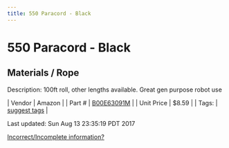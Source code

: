 ```yaml
---
title: 550 Paracord - Black
---
```


# 550 Paracord - Black
## Materials / Rope
Description: 	100ft roll, other lengths available. Great gen purpose robot use 

| Vendor | Amazon | 
| Part # | [B00E63091M](http://www.amazon.com/ParacordPlanet-Cord-Hank-Type-Paracord/dp/B00E63091M/ref=sr_1_5?s=hunting-fishing&ie=UTF8&qid=1446016213&sr=1-5&keywords=550+paracord) | 
| Unit Price | $8.59 | 
| Tags: | [suggest tags](https://docs.google.com/forms/d/e/1FAIpQLSeWyY8v3RgOty-MyWmh9U0iivNYN_molChYyS-0U-o-kOAv_g/viewform) | 

Last updated: Sun Aug 13 23:35:19 PDT 2017

 [Incorrect/Incomplete information?](https://docs.google.com/forms/d/e/1FAIpQLSeWyY8v3RgOty-MyWmh9U0iivNYN_molChYyS-0U-o-kOAv_g/viewform)